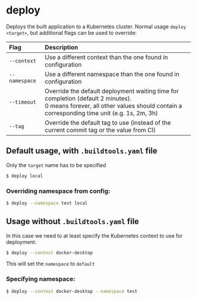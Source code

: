 # deploy

Deploys the built application to a Kubernetes cluster. Normal usage `deploy <target>`, but additional flags can be used to override:

|      Flag             |                   Description                                                   |
| :-------------------- | :-------------------------------------------------------------------------------|
| `--context`           | Use a different context than the one found in configuration                     |
| `--namespace`         | Use a different namespace than the one found in configuration                   |
| `--timeout`           | Override the default deployment waiting time for completion (default 2 minutes). <br>0 means forever, all other values should contain a corresponding time unit (e.g. 1s, 2m, 3h)|
| `--tag`               | Override the default tag to use (instead of the current commit tag or the value from CI) |

## Default usage, with `.buildtools.yaml` file
Only the `target` name has to be specified
```sh
$ deploy local
```

### Overriding namespace from config:
```sh
$ deploy --namespace test local
```


## Usage without `.buildtools.yaml` file
In this case we need to at least specify the Kubernetes context to use for deployment:
```sh
$ deploy --context docker-desktop
```

This will set the `namespace` to `default`

### Specifying namespace:
```sh
$ deploy --context docker-desktop --namespace test
```
